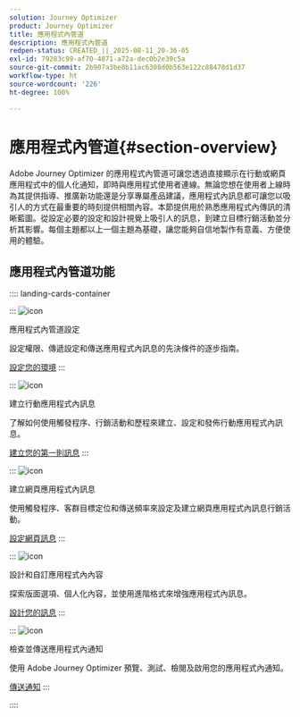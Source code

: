 ```yaml
---
solution: Journey Optimizer
product: Journey Optimizer
title: 應用程式內管道
description: 應用程式內管道
redpen-status: CREATED_||_2025-08-11_20-36-05
exl-id: 79283c99-af70-4871-a72a-dec0b2e39c5a
source-git-commit: 2b907a3be8b11ac6308d0b563e122c88478d1d37
workflow-type: ht
source-wordcount: '226'
ht-degree: 100%

---
```


# 應用程式內管道{#section-overview}

Adobe Journey Optimizer 的應用程式內管道可讓您透過直接顯示在行動或網頁應用程式中的個人化通知，即時與應用程式使用者連線。無論您想在使用者上線時為其提供指導、推廣新功能還是分享專屬產品建議，應用程式內訊息都可讓您以吸引人的方式在最重要的時刻提供相關內容。本節提供用於熟悉應用程式內傳訊的清晰藍圖。從設定必要的設定和設計視覺上吸引人的訊息，到建立目標行銷活動並分析其影響。每個主題都以上一個主題為基礎，讓您能夠自信地製作有意義、方便使用的體驗。

## 應用程式內管道功能

:::: landing-cards-container

:::
![icon](https://cdn.experienceleague.adobe.com/icons/gear.svg)

應用程式內管道設定

設定權限、傳遞設定和傳送應用程式內訊息的先決條件的逐步指南。

[設定您的環境](../using/in-app/inapp-configuration.md)
:::

:::
![icon](https://cdn.experienceleague.adobe.com/icons/list-check.svg)

建立行動應用程式內訊息

了解如何使用觸發程序、行銷活動和歷程來建立、設定和發佈行動應用程式內訊息。

[建立您的第一則訊息](../using/in-app/create-in-app.md)
:::

:::
![icon](https://cdn.experienceleague.adobe.com/icons/puzzle-piece.svg?lang=zh-Hant)

建立網頁應用程式內訊息

使用觸發程序、客群目標定位和傳送頻率來設定及建立網頁應用程式內訊息行銷活動。

[設定網頁訊息](../using/in-app/create-in-app-web.md)
:::

:::
![icon](https://cdn.experienceleague.adobe.com/icons/paint-brush.svg?lang=zh-Hant)

設計和自訂應用程式內內容

探索版面選項、個人化內容，並使用進階格式來增強應用程式內訊息。

[設計您的訊息](../using/in-app/design-in-app.md)
:::

:::
![icon](https://cdn.experienceleague.adobe.com/icons/paper-plane.svg?lang=zh-Hant)

檢查並傳送應用程式內通知

使用 Adobe Journey Optimizer 預覽、測試、檢閱及啟用您的應用程式內通知。

[傳送通知](../using/in-app/send-in-app.md)
:::

::::
